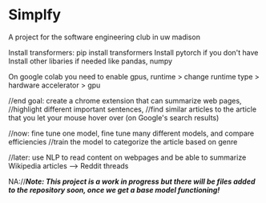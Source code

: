 # Simplfy
A project for the software engineering club in uw madison

Install transformers: 
pip install transformers
Install pytorch if you don't have
Install other libaries if needed like pandas, numpy

On google colab you need to enable gpus, runtime > change runtime type > hardware accelerator > gpu

//end goal: create a chrome extension that can summarize web pages, 
      //highlight different important sentences,
      //find similar articles to the article that you let your mouse hover over (on Google's search results)
      
//now: fine tune one model, fine tune many different models, and compare efficiencies
      //train the model to categorize the article based on genre
      
//later: use NLP to read content on webpages and be able to summarize Wikipedia articles --> Reddit threads

NA://***Note: This project is a work in progress but there will be files added to the repository soon, once we get a base model functioning!***
